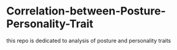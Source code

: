 # Correlation-between-Posture-Personality-Trait
this repo is dedicated to analysis of posture and personality traits

